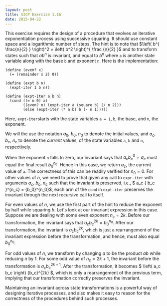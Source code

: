 ```yaml
---
layout: post
title: SICP Exercise 1.16
date: 2015-04-22
---
```


This exercise requires the design of a procedure that evolves an iterative
exponentiation process using successive squaring. It should use constant space
and a logarithmic number of steps. The hint is to note that <span>$\left( b^{
\frac{n}{2} } \right)^2 = \left( b^2 \right)^{ \frac {n}{2} }$</span> and to
transform states such that <span>$ab^n$</span> is invariant, and equal to
<span>$b^n$</span> where `a` is another state variable along with the base `b`
and exponent `n`. Here is the implementation:

    (define (even? x)
      (= (remainder x 2) 0))

    (define (expt b n)
      (expt-iter 1 b n))

    (define (expt-iter a b n)
      (cond ((= n 0) a)
            ((even? n) (expt-iter a (square b) (/ n 2)))
            (else (expt-iter (* a b) b (- n 1)))))


Here, `expt-iter`starts with the state variables `a = 1`, `b`, the base, and
`n`, the exponent.

We will the use the notation <span>$a_0$</span>, <span>$b_0$</span>,
<span>$n_0$</span> to denote the initial values, and <span>$a_c$</span>,
<span>$b_c$</span>, <span>$n_c$</span> to denote the <em>current</em> values,
of the state variables `a`, `b` and `n`, respectively.

When the exponent `n` falls to zero, our invariant says that <span>$a_c {b_c}
^0 = a_c$</span> must equal the final result <span>${b_0}^{n_0}$</span>. Hence
in this case, we return <span>$a_c$</span>, the current value of `a`. The
correctness of this can be readily verified for <span>$n_0 = 0$</span>. For
other values of <span>$n$</span>, we need to prove that given any call to
`expr-iter` with arguments <span>$a_c$</span>,
<span>$b_c$</span>, <span>$n_c$</span> such that the invariant is preserved,
i.e., <span>$ a_c  { b_c }^{n_c} = {b_0}^{n_0}$</span>, each arm of the `cond` in
`expt-iter` preserves the invariant through the next recursive call to itself.

For even values of <span>$n$</span>, we use the first part of the hint to
reduce the exponent by half while squaring <span>$b$</span>. Let's look at our
invariant expression in this case. Suppose we are dealing with some even
exponent <span>$n_c = 2k$</span>.  Before our transformation, the invariant
says that <span>$a_c { b_c } ^{2k} = {b_0}^{n_0}$</span>. After our
transformation, the invariant is <span>$a_c { {b_c}^2 }^k$</span>, which is
just a rearrangement of the invariant expression before the transformation, and
hence, must also equal <span>${b_0}^{n_0}$</span>.

For odd values of <span>$n$</span>, we transform by changing <span>$a$</span>
to be the product <span>$ab$</span> while reducing <span>$n$</span> by
<span>$1$</span>. For some odd value of <span>$n_c = 2k+1$</span>, the
invariant before the transformation is <span>$a_c {b_c}^{2k+1}$</span>. After
the transformation, it becomes <span>$ \left( a_c b_c \right) {b_c}^{2k}
$</span>, which is only a rearrangement of the previous term, implying that our
transformation correctly preserves the invariant.

Maintaining an invariant across state transformations is a powerful way of
designing iterative processes, and also makes it easy to reason for the
correctness of the procedures behind such processes.

